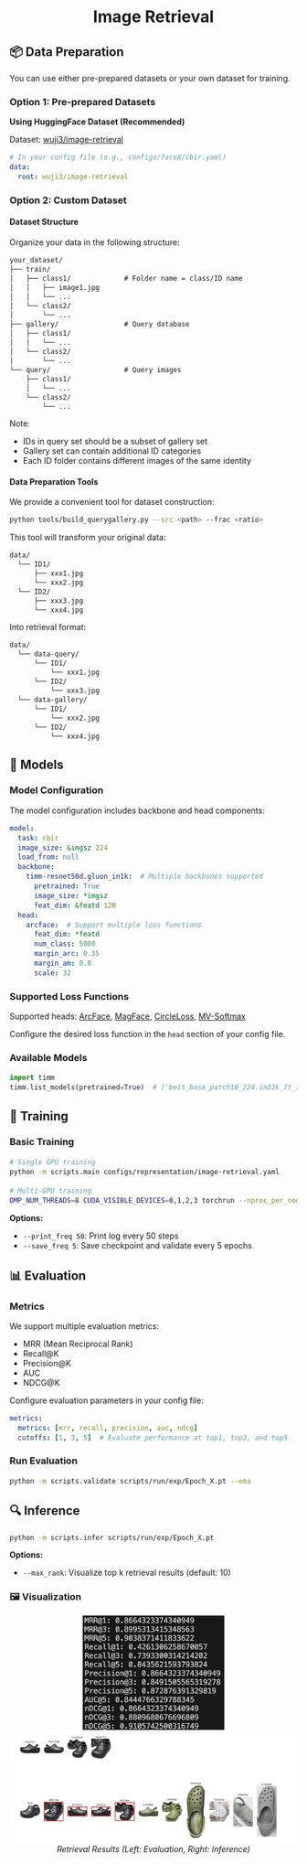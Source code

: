 # <div align="center">Image Retrieval</div>

## 📦 Data Preparation


You can use either pre-prepared datasets or your own dataset for training.

### Option 1: Pre-prepared Datasets

**Using HuggingFace Dataset (Recommended)**
   
Dataset: [wuji3/image-retrieval](https://huggingface.co/datasets/wuji3/image-retrieval)
```yaml
# In your config file (e.g., configs/faceX/cbir.yaml)
data:
  root: wuji3/image-retrieval
```

### Option 2: Custom Dataset

#### Dataset Structure

Organize your data in the following structure:
```
your_dataset/
├── train/
│   ├── class1/             # Folder name = class/ID name
│   │   ├── image1.jpg
│   │   └── ...
│   └── class2/
│       └── ...
├── gallery/                # Query database
│   ├── class1/
│   │   └── ...
│   └── class2/
│       └── ...
└── query/                  # Query images
    ├── class1/
    │   └── ...
    └── class2/
        └── ...
```

Note:
- IDs in query set should be a subset of gallery set
- Gallery set can contain additional ID categories
- Each ID folder contains different images of the same identity

#### Data Preparation Tools

We provide a convenient tool for dataset construction:

```bash
python tools/build_querygallery.py --src <path> --frac <ratio>
```

This tool will transform your original data:
```
data/
  └── ID1/
      ├── xxx1.jpg
      └── xxx2.jpg
  └── ID2/
      ├── xxx3.jpg
      └── xxx4.jpg
```

Into retrieval format:
```
data/
  └── data-query/
      └── ID1/
          └── xxx1.jpg
      └── ID2/
          └── xxx3.jpg
  └── data-gallery/
      └── ID1/
          └── xxx2.jpg
      └── ID2/
          └── xxx4.jpg
```

## 🧊 Models

### Model Configuration

The model configuration includes backbone and head components:

```yaml
model:
  task: cbir
  image_size: &imgsz 224
  load_from: null
  backbone:
    timm-resnet50d.gluon_in1k:  # Multiple backbones supported
      pretrained: True
      image_size: *imgsz
      feat_dim: &featd 128 
  head:
    arcface:  # Support multiple loss functions
      feat_dim: *featd
      num_class: 5000
      margin_arc: 0.35
      margin_am: 0.0
      scale: 32
```

### Supported Loss Functions

Supported heads: [ArcFace](https://arxiv.org/abs/1801.07698), [MagFace](https://arxiv.org/abs/2103.06627), [CircleLoss](https://arxiv.org/abs/2002.10857), [MV-Softmax](https://arxiv.org/abs/1912.00833)

Configure the desired loss function in the `head` section of your config file.

### Available Models
```python
import timm
timm.list_models(pretrained=True)  # ['beit_base_patch16_224.in22k_ft_in22k', 'swin_base_patch4_window7_224.ms_in22k_ft_in1k', 'vit_base_patch16_siglip_224.webli', ...]
```

## 🚀 Training

### Basic Training
```bash
# Single GPU training
python -m scripts.main configs/representation/image-retrieval.yaml

# Multi-GPU training
OMP_NUM_THREADS=8 CUDA_VISIBLE_DEVICES=0,1,2,3 torchrun --nproc_per_node 4 -m scripts.main configs/representation/image-retrieval.yaml 
```

**Options:**
- `--print_freq 50`: Print log every 50 steps
- `--save_freq 5`: Save checkpoint and validate every 5 epochs

## 📊 Evaluation

### Metrics
We support multiple evaluation metrics:
- MRR (Mean Reciprocal Rank)
- Recall@K
- Precision@K
- AUC
- NDCG@K

Configure evaluation parameters in your config file:
```yaml
metrics:
  metrics: [mrr, recall, precision, auc, ndcg]
  cutoffs: [1, 3, 5]  # Evaluate performance at top1, top3, and top5
```

### Run Evaluation
```bash
python -m scripts.validate scripts/run/exp/Epoch_X.pt --ema
```

## 🔍 Inference
```bash
python -m scripts.infer scripts/run/exp/Epoch_X.pt
```
**Options:**
- `--max_rank`: Visualize top k retrieval results (default: 10)


### 🖼️ Visualization
<p align="center">
  <img src="../../../misc/cbir_val.jpg" height="200px" style="display: inline-block; vertical-align: top;">
  <img src="../../../misc/cbir.jpg" height="200px" style="display: inline-block; vertical-align: top;">
  <br>
  <em>Retrieval Results (Left: Evaluation, Right: Inference)</em>
</p>